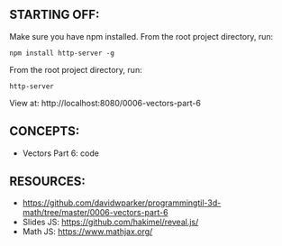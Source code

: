 ## STARTING OFF:

Make sure you have npm installed.
From the root project directory, run:
```
npm install http-server -g
```

From the root project directory, run:
```
http-server
```

View at: http://localhost:8080/0006-vectors-part-6

## CONCEPTS:

* Vectors Part 6: code

## RESOURCES:

* https://github.com/davidwparker/programmingtil-3d-math/tree/master/0006-vectors-part-6
* Slides JS: https://github.com/hakimel/reveal.js/
* Math JS: https://www.mathjax.org/
